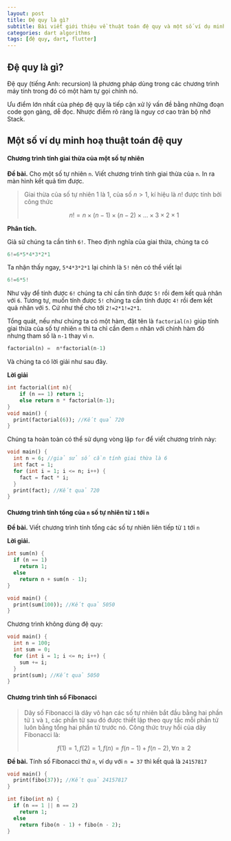 ```yaml
---
layout: post
title: Đệ quy là gì?
subtitle: Bài viết giới thiệu về thuật toán đệ quy và một số ví dụ minh hoạ
categories: dart algorithms
tags: [đệ quy, dart, flutter]
---
```


## Đệ quy là gì?

Đệ quy (tiếng Anh: recursion) là phương pháp dùng trong các chương trình máy tính trong đó có một hàm tự gọi chính nó.

Ưu điểm lớn nhất của phép đệ quy là tiếp cận xử lý vấn đề bằng những đoạn code gọn gàng, dễ đọc. Nhược điểm rõ ràng là nguy cơ cao tràn bộ nhớ Stack.

## Một số ví dụ minh hoạ thuật toán đệ quy

#### Chương trình tính giai thừa của một số tự nhiên

**Đề bài.** Cho một số tự nhiên `n`. Viết chương trình tính giai thừa của `n`.  In ra màn hình kết quả tìm được.

> Giai thừa của số tự nhiên $1$ là $1$, của số $n>1$, kí hiệu là $n!$ được tính bởi công thức 
>
> $$
> n!=n\times(n-1)\times(n-2)\times...\times3\times2\times1
> $$

**Phân tích.** 

Giả sử chúng ta cần tính `6!`. Theo định nghĩa của giai thừa, chúng ta có

```dart
6!=6*5*4*3*2*1
```

Ta nhận thấy ngay, `5*4*3*2*1` lại chính là `5!` nên có thể viết lại 

```dart
6!=6*5!
```

Như vậy để tính được `6!` chúng ta chỉ cần tính được `5!` rồi đem kết quả nhân với `6`. Tương tự, muốn tính được `5!` chúng ta cần tính được `4!` rồi đem kết quả nhân với `5`. Cứ như thế cho tới `2!=2*1!=2*1`.

Tổng quát, nếu như chúng ta có một hàm, đặt tên là `factorial(n)` giúp tính giai thừa của số tự nhiên `n` thì ta chỉ cần đem `n` nhân với chính hàm đó nhưng tham số là `n-1` thay vì `n`.

```dart
factorial(n) =  n*factorial(n-1)
```

Và chúng ta có lời giải như sau đây.

**Lời giải**

```dart
int factorial(int n){
	if (n == 1) return 1;
    else return n * factorial(n-1);
}
void main() {
  print(factorial(6)); //Kết quả 720
}
```

Chúng ta hoàn toàn có thể sử dụng vòng lặp `for` để viết chương trình này:

```dart
void main() {
  int n = 6; //giả sử số cần tính giai thừa là 6
  int fact = 1;
  for (int i = 1; i <= n; i++) {
    fact = fact * i;
  }
  print(fact); //Kết quả 720
}
```

#### Chương trình tính tổng của `n` số tự nhiên từ `1` tới `n`

**Đề bài.** Viết chương trình tính tổng các số tự nhiên liên tiếp từ `1` tới `n`

**Lời giải.**

```dart
int sum(n) {
  if (n == 1)
    return 1;
  else
    return n + sum(n - 1);
}

void main() {
  print(sum(100)); //Kết quả 5050
}
```

 Chương trình không dùng đệ quy:

```dart
void main() {
  int n = 100;
  int sum = 0;
  for (int i = 1; i <= n; i++) {
    sum += i;
  }
  print(sum); //Kết quả 5050
}
```

#### Chương trình tính số Fibonacci

> Dãy số Fibonacci là dãy vô hạn các số tự nhiên bắt đầu bằng hai phần tử `1`  và `1`, các phần tử sau đó được thiết lập theo quy tắc mỗi phần tử luôn bằng tổng hai phần tử trước nó. Công thức truy hồi của dãy Fibonacci là:
>
> $$
> f(1)=1, f(2)=1,f(n)=f(n-1) + f(n-2), \forall n \ge 2
> $$

**Đề bài.** Tính số Fibonacci thứ `n`, ví dụ với `n = 37` thì kết quả là `24157817`

```dart
void main() {
  print(fibo(37)); //Kết quả 24157817
}

int fibo(int n) {
  if (n == 1 || n == 2)
    return 1;
  else
    return fibo(n - 1) + fibo(n - 2);
}
```
